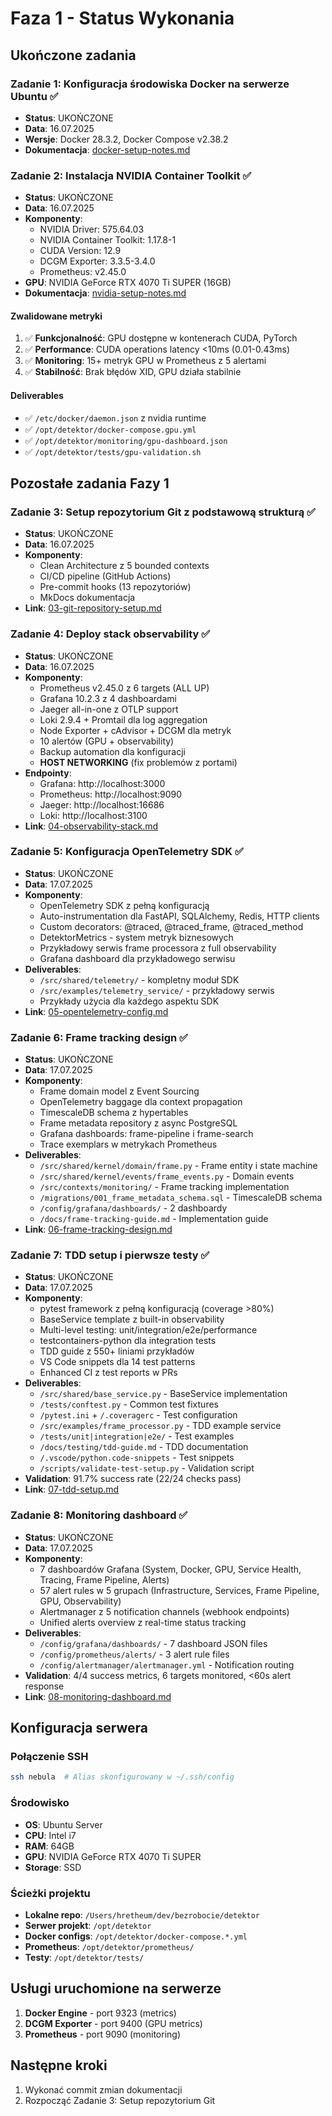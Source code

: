 # Faza 1 - Status Wykonania

## Ukończone zadania

### Zadanie 1: Konfiguracja środowiska Docker na serwerze Ubuntu ✅

- **Status**: UKOŃCZONE
- **Data**: 16.07.2025
- **Wersje**: Docker 28.3.2, Docker Compose v2.38.2
- **Dokumentacja**: [docker-setup-notes.md](./docker-setup-notes.md)

### Zadanie 2: Instalacja NVIDIA Container Toolkit ✅

- **Status**: UKOŃCZONE
- **Data**: 16.07.2025
- **Komponenty**:
  - NVIDIA Driver: 575.64.03
  - NVIDIA Container Toolkit: 1.17.8-1
  - CUDA Version: 12.9
  - DCGM Exporter: 3.3.5-3.4.0
  - Prometheus: v2.45.0
- **GPU**: NVIDIA GeForce RTX 4070 Ti SUPER (16GB)
- **Dokumentacja**: [nvidia-setup-notes.md](./nvidia-setup-notes.md)

#### Zwalidowane metryki

1. ✅ **Funkcjonalność**: GPU dostępne w kontenerach CUDA, PyTorch
2. ✅ **Performance**: CUDA operations latency <10ms (0.01-0.43ms)
3. ✅ **Monitoring**: 15+ metryk GPU w Prometheus z 5 alertami
4. ✅ **Stabilność**: Brak błędów XID, GPU działa stabilnie

#### Deliverables

- ✅ `/etc/docker/daemon.json` z nvidia runtime
- ✅ `/opt/detektor/docker-compose.gpu.yml`
- ✅ `/opt/detektor/monitoring/gpu-dashboard.json`
- ✅ `/opt/detektor/tests/gpu-validation.sh`

## Pozostałe zadania Fazy 1

### Zadanie 3: Setup repozytorium Git z podstawową strukturą ✅

- **Status**: UKOŃCZONE
- **Data**: 16.07.2025
- **Komponenty**:
  - Clean Architecture z 5 bounded contexts
  - CI/CD pipeline (GitHub Actions)
  - Pre-commit hooks (13 repozytoriów)
  - MkDocs dokumentacja
- **Link**: [03-git-repository-setup.md](./faza-1-fundament/03-git-repository-setup.md)

### Zadanie 4: Deploy stack observability ✅

- **Status**: UKOŃCZONE
- **Data**: 16.07.2025
- **Komponenty**:
  - Prometheus v2.45.0 z 6 targets (ALL UP)
  - Grafana 10.2.3 z 4 dashboardami
  - Jaeger all-in-one z OTLP support
  - Loki 2.9.4 + Promtail dla log aggregation
  - Node Exporter + cAdvisor + DCGM dla metryk
  - 10 alertów (GPU + observability)
  - Backup automation dla konfiguracji
  - **HOST NETWORKING** (fix problemów z portami)
- **Endpointy**:
  - Grafana: http://localhost:3000
  - Prometheus: http://localhost:9090
  - Jaeger: http://localhost:16686
  - Loki: http://localhost:3100
- **Link**: [04-observability-stack.md](./faza-1-fundament/04-observability-stack.md)

### Zadanie 5: Konfiguracja OpenTelemetry SDK ✅

- **Status**: UKOŃCZONE
- **Data**: 17.07.2025
- **Komponenty**:
  - OpenTelemetry SDK z pełną konfiguracją
  - Auto-instrumentation dla FastAPI, SQLAlchemy, Redis, HTTP clients
  - Custom decorators: @traced, @traced_frame, @traced_method
  - DetektorMetrics - system metryk biznesowych
  - Przykładowy serwis frame processora z full observability
  - Grafana dashboard dla przykładowego serwisu
- **Deliverables**:
  - `/src/shared/telemetry/` - kompletny moduł SDK
  - `/src/examples/telemetry_service/` - przykładowy serwis
  - Przykłady użycia dla każdego aspektu SDK
- **Link**: [05-opentelemetry-config.md](./faza-1-fundament/05-opentelemetry-config.md)

### Zadanie 6: Frame tracking design ✅

- **Status**: UKOŃCZONE
- **Data**: 17.07.2025
- **Komponenty**:
  - Frame domain model z Event Sourcing
  - OpenTelemetry baggage dla context propagation
  - TimescaleDB schema z hypertables
  - Frame metadata repository z async PostgreSQL
  - Grafana dashboards: frame-pipeline i frame-search
  - Trace exemplars w metrykach Prometheus
- **Deliverables**:
  - `/src/shared/kernel/domain/frame.py` - Frame entity i state machine
  - `/src/shared/kernel/events/frame_events.py` - Domain events
  - `/src/contexts/monitoring/` - Frame tracking implementation
  - `/migrations/001_frame_metadata_schema.sql` - TimescaleDB schema
  - `/config/grafana/dashboards/` - 2 dashboardy
  - `/docs/frame-tracking-guide.md` - Implementation guide
- **Link**: [06-frame-tracking-design.md](./faza-1-fundament/06-frame-tracking-design.md)

### Zadanie 7: TDD setup i pierwsze testy ✅

- **Status**: UKOŃCZONE
- **Data**: 17.07.2025
- **Komponenty**:
  - pytest framework z pełną konfiguracją (coverage >80%)
  - BaseService template z built-in observability
  - Multi-level testing: unit/integration/e2e/performance
  - testcontainers-python dla integration tests
  - TDD guide z 550+ liniami przykładów
  - VS Code snippets dla 14 test patterns
  - Enhanced CI z test reports w PRs
- **Deliverables**:
  - `/src/shared/base_service.py` - BaseService implementation
  - `/tests/conftest.py` - Common test fixtures
  - `/pytest.ini` + `/.coveragerc` - Test configuration
  - `/src/examples/frame_processor.py` - TDD example service
  - `/tests/unit|integration|e2e/` - Test examples
  - `/docs/testing/tdd-guide.md` - TDD documentation
  - `/.vscode/python.code-snippets` - Test snippets
  - `/scripts/validate-test-setup.py` - Validation script
- **Validation**: 91.7% success rate (22/24 checks pass)
- **Link**: [07-tdd-setup.md](./faza-1-fundament/07-tdd-setup.md)

### Zadanie 8: Monitoring dashboard ✅

- **Status**: UKOŃCZONE
- **Data**: 17.07.2025
- **Komponenty**:
  - 7 dashboardów Grafana (System, Docker, GPU, Service Health, Tracing, Frame Pipeline, Alerts)
  - 57 alert rules w 5 grupach (Infrastructure, Services, Frame Pipeline, GPU, Observability)
  - Alertmanager z 5 notification channels (webhook endpoints)
  - Unified alerts overview z real-time status tracking
- **Deliverables**:
  - `/config/grafana/dashboards/` - 7 dashboard JSON files
  - `/config/prometheus/alerts/` - 3 alert rule files
  - `/config/alertmanager/alertmanager.yml` - Notification routing
- **Validation**: 4/4 success metrics, 6 targets monitored, <60s alert response
- **Link**: [08-monitoring-dashboard.md](./faza-1-fundament/08-monitoring-dashboard.md)

## Konfiguracja serwera

### Połączenie SSH

```bash
ssh nebula  # Alias skonfigurowany w ~/.ssh/config
```

### Środowisko

- **OS**: Ubuntu Server
- **CPU**: Intel i7
- **RAM**: 64GB
- **GPU**: NVIDIA GeForce RTX 4070 Ti SUPER
- **Storage**: SSD

### Ścieżki projektu

- **Lokalne repo**: `/Users/hretheum/dev/bezrobocie/detektor`
- **Serwer projekt**: `/opt/detektor`
- **Docker configs**: `/opt/detektor/docker-compose.*.yml`
- **Prometheus**: `/opt/detektor/prometheus/`
- **Testy**: `/opt/detektor/tests/`

## Usługi uruchomione na serwerze

1. **Docker Engine** - port 9323 (metrics)
2. **DCGM Exporter** - port 9400 (GPU metrics)
3. **Prometheus** - port 9090 (monitoring)

## Następne kroki

1. Wykonać commit zmian dokumentacji
2. Rozpocząć Zadanie 3: Setup repozytorium Git
